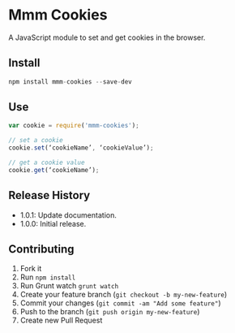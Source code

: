 Mmm Cookies
=============
A JavaScript module to set and get cookies in the browser.

## Install

```js
npm install mmm-cookies --save-dev
```

## Use

```js
var cookie = require('mmm-cookies');

// set a cookie
cookie.set(‘cookieName’, ‘cookieValue’);

// get a cookie value
cookie.get(‘cookieName’);
```
 
## Release History
* 1.0.1: Update documentation.
* 1.0.0: Initial release.
 
## Contributing
1. Fork it
2. Run `npm install`
3. Run Grunt watch `grunt watch`
4. Create your feature branch (`git checkout -b my-new-feature`)
5. Commit your changes (`git commit -am "Add some feature"`)
6. Push to the branch (`git push origin my-new-feature`)
7. Create new Pull Request